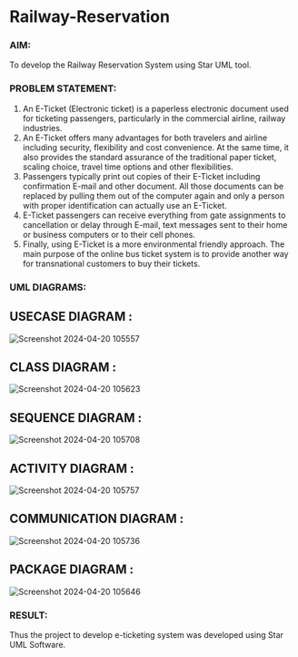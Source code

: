 # Railway-Reservation

### AIM:
To develop the Railway Reservation System using Star UML tool.
### PROBLEM STATEMENT:
1. An E-Ticket (Electronic ticket) is a paperless electronic document used for ticketing
passengers, particularly in the commercial airline, railway industries.
2. An E-Ticket offers many advantages for both travelers and airline including security,
flexibility and cost convenience. At the same time, it also provides the standard assurance of
the traditional paper ticket, scaling choice, travel time options and other flexibilities.
3. Passengers typically print out copies of their E-Ticket including confirmation E-mail
and other document. All those documents can be replaced by pulling them out of the computer
again and only a person with proper identification can actually use an E-Ticket.
4. E-Ticket passengers can receive everything from gate assignments to cancellation or
delay through E-mail, text messages sent to their home or business computers or to their cell
phones.
5. Finally, using E-Ticket is a more environmental friendly approach. The main purpose
of the online bus ticket system is to provide another way for transnational customers to buy
their tickets.
### UML DIAGRAMS:
## USECASE DIAGRAM :
![Screenshot 2024-04-20 105557](https://github.com/23003324/Lab-3-Railway-Reservation/assets/140035234/1321dc1e-e23e-42d2-b5cc-99cf07f5fca6)


## CLASS DIAGRAM :
![Screenshot 2024-04-20 105623](https://github.com/23003324/Lab-3-Railway-Reservation/assets/140035234/2bd569a9-1bf1-4181-ac57-6721911f05bd)


## SEQUENCE DIAGRAM :
![Screenshot 2024-04-20 105708](https://github.com/23003324/Lab-3-Railway-Reservation/assets/140035234/acea43f9-5600-4ac7-9f79-555b988efa55)


## ACTIVITY DIAGRAM :
![Screenshot 2024-04-20 105757](https://github.com/23003324/Lab-3-Railway-Reservation/assets/140035234/2831b97f-2c1e-434e-a692-95f36bf894c2)


## COMMUNICATION DIAGRAM :
![Screenshot 2024-04-20 105736](https://github.com/23003324/Lab-3-Railway-Reservation/assets/140035234/5b4c9410-730d-4fbf-b35b-9b75b4062f30)


## PACKAGE DIAGRAM :
![Screenshot 2024-04-20 105646](https://github.com/23003324/Lab-3-Railway-Reservation/assets/140035234/3d960d97-d8ae-4e39-a46a-2fcde627201e)





### RESULT:
Thus the project to develop e-ticketing system was developed using Star UML Software.
